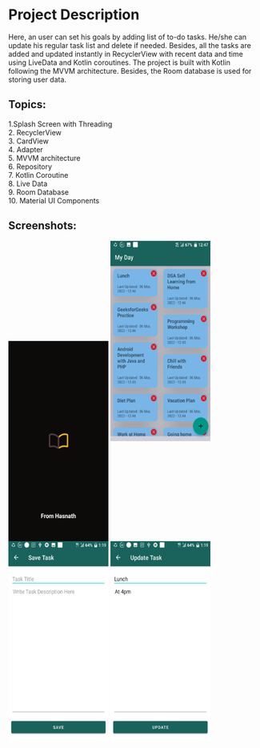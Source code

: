 # Project Description


Here, an user can set his goals by adding list of to-do tasks.
He/she can update his regular task list and delete if needed.
Besides, all the tasks are added and updated instantly in RecyclerView with recent data and time using LiveData and Kotlin coroutines.
The project is built with Kotlin following the MVVM architecture. Besides, the Room database is used for storing user data.

## Topics:
1.Splash Screen with Threading  
2. RecyclerView  
3. CardView  
4. Adapter  
5. MVVM architecture  
6. Repository   
7. Kotlin Coroutine  
8. Live Data  
9. Room Database  
10. Material UI Components

## Screenshots:
<img src="./Screenshots/Screenshot_20220306-123142.png" width="200" height="400" align="middle" title="Welcome Screen" />
<img src="./Screenshots/Screenshot_20220306-124723.png" width="200" height="400" title="Home Screen" />
<img src="./Screenshots/Screenshot_20220306-131947.png" width="200" height="400" title="Add Notes Screen"  />
<img src="./Screenshots/Screenshot_20220306-132000.png" width="200" height="400" title="Udpate and Show Notes Screen" />
